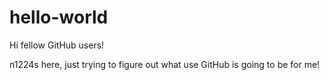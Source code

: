 # hello-world

Hi fellow GitHub users!

n1224s here, just trying to figure out what use GitHub is going to be for me!
